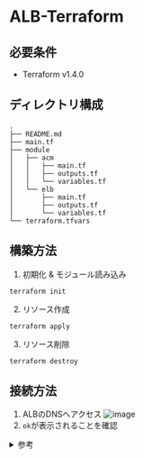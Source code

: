 # ALB-Terraform

## 必要条件
- Terraform v1.4.0

## ディレクトリ構成
```
.
├── README.md
├── main.tf
├── module
│   ├── acm
│   │   ├── main.tf
│   │   ├── outputs.tf
│   │   └── variables.tf
│   └── elb
│       ├── main.tf
│       ├── outputs.tf
│       └── variables.tf
└── terraform.tfvars
```

## 構築方法
1. 初期化 & モジュール読み込み
```
terraform init
```

2. リソース作成
```
terraform apply
```

3. リソース削除
```
terraform destroy
```

## 接続方法
1. ALBのDNSへアクセス
![image](https://user-images.githubusercontent.com/57606507/158185562-76a3e36d-65c8-4861-8694-9bcbeeab760c.png)
2. `ok`が表示されることを確認

<details><summary>参考</summary>

- [ALB \- Terraformで構築するAWS](https://y-ohgi.com/introduction-terraform/handson/alb/#alb)
- [TerraformでALBを作成する \- Qiita](https://qiita.com/gogo-muscle/items/81d9f73f16f901d95424)
- [【ロードバランサー構築】terraform AWS環境構築 第3回 \- たけログ](https://takelg.com/terraform-aws-loadbalancer-alb/)
- [TerraformでALBを構築する \| DevelopersIO](https://dev.classmethod.jp/articles/terraform-alb/)
- [Enable access logs for your Application Load Balancer \- Elastic Load Balancing](https://docs.aws.amazon.com/en_us/elasticloadbalancing/latest/application/enable-access-logging.html#attach-bucket-policy)

</details>